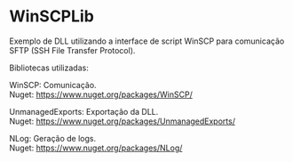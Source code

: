 # WinSCPLib
Exemplo de DLL utilizando a interface de script WinSCP para comunicação SFTP (SSH File Transfer Protocol).

Bibliotecas utilizadas:

WinSCP: Comunicação. <br>
Nuget: https://www.nuget.org/packages/WinSCP/

UnmanagedExports: Exportação da DLL. <br>
Nuget: https://www.nuget.org/packages/UnmanagedExports/

NLog: Geração de logs. <br>
Nuget: https://www.nuget.org/packages/NLog/
